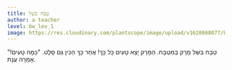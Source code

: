 ```yaml
---
title: טַבָּח בִּשֵּׁל
author: a teacher
level: bw_lev_1
image: https://res.cloudinary.com/plantscope/image/upload/v1628668077/bookworm_webapp/illustrations/ibh_bjwl.jpg
---
```

טַבָּח בִּשֵּׁל מָרָק בַּמִּטְבָּח.
הַמָּרָק יָצָא טָעִים כָּל כָּךְ!
אֲחַר כָּךְ הֵכִין גַּם סָלָט.
"כַּמָּה טָעִים!" אָמְרָה עֲנָת.